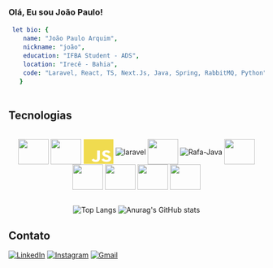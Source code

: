 ### Olá, Eu sou João Paulo!

```yaml
 let bio: {
    name: "João Paulo Arquim",
    nickname: "joão",
    education: "IFBA Student - ADS",
    location: "Irecê - Bahia",
    code: "Laravel, React, TS, Next.Js, Java, Spring, RabbitMQ, Python"
   }
   
   ```
## Tecnologias

<div align='center'><br>
  <img align="center" height="50" width="60" src="https://cdn.jsdelivr.net/gh/devicons/devicon/icons/html5/html5-plain-wordmark.svg" />
  <img align="center" height="50" width="60" src="https://cdn.jsdelivr.net/gh/devicons/devicon/icons/css3/css3-plain-wordmark.svg" />
  <img align="center" alt="Rafa-Js" height="50" width="60" src="https://raw.githubusercontent.com/devicons/devicon/master/icons/javascript/javascript-plain.svg">
  <img align="center" alt="laravel" height="50" width="60"src="https://cdn.jsdelivr.net/gh/devicons/devicon@latest/icons/laravel/laravel-original.svg" />       
  <img align="center" height="50" width="60 "src="https://cdn.jsdelivr.net/gh/devicons/devicon/icons/spring/spring-original-wordmark.svg" />           
  <img align="center" alt="Rafa-Java" height="50" width="60" src="https://cdn.jsdelivr.net/gh/devicons/devicon/icons/java/java-plain.svg">
  <img align="center" height="50" width="60" src="https://cdn.jsdelivr.net/gh/devicons/devicon@latest/icons/rabbitmq/rabbitmq-original.svg" />
  <img align="center" height="50" width="60" src="https://cdn.jsdelivr.net/gh/devicons/devicon@latest/icons/python/python-original.svg" />
  <img align="center" height="50" width="60" src="https://cdn.jsdelivr.net/gh/devicons/devicon@latest/icons/nextjs/nextjs-original.svg" />
  <img align="center" height="50" width="60" src="https://cdn.jsdelivr.net/gh/devicons/devicon/icons/react/react-original.svg" />
  <img align="center" height="50" width="60" src="https://cdn.jsdelivr.net/gh/devicons/devicon/icons/typescript/typescript-original.svg" />
</div>

<div align='center'><br>
 
![Top Langs](https://github-readme-stats.vercel.app/api/top-langs/?username=joaoparqum&custom_title=&layout=compact&bg_color=00000000&text_color=ffffff&hide_border=true&langs_count=10) 
![Anurag's GitHub stats](https://github-readme-stats.vercel.app/api?username=joaoparqum&theme=transparent&show_icons=true&text_color=ffffff&hide_border=true&hide_title=true&line_height=20&text_bold=false&card_width=100) 

</div>

## Contato
[![LinkedIn](https://img.shields.io/badge/-LinkedIn-000?style=for-the-badge&logo=linkedin&logoColor=FF00F6&color:FFF)](https://www.linkedin.com/in/joao-arquim/)
[![Instagram](https://img.shields.io/badge/-Instagram-000?style=for-the-badge&logo=instagram&logoColor=FF00F6&color:FFF)](https://www.instagram.com/arquimjoao/)
[![Gmail](https://img.shields.io/badge/Gmail-000?style=for-the-badge&logo=gmail&logoColor=FF00F6&color:FFF)](mailto:costajoaopaulo113@gmail.com)



  
  

